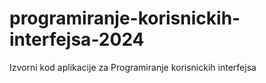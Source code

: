 # programiranje-korisnickih-interfejsa-2024
Izvorni kod aplikacije za Programiranje korisnickih interfejsa

